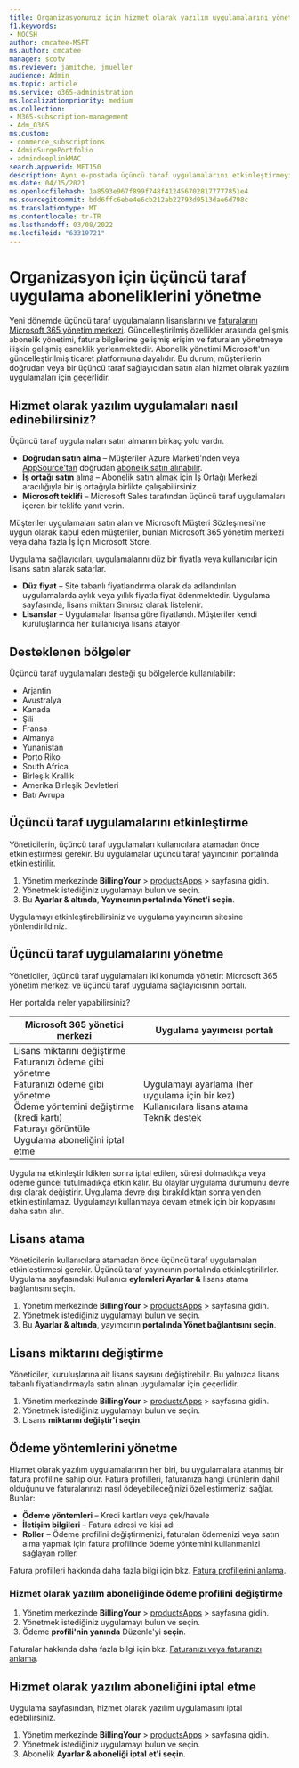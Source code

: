 ```yaml
---
title: Organizasyonunız için hizmet olarak yazılım uygulamalarını yönetme
f1.keywords:
- NOCSH
author: cmcatee-MSFT
ms.author: cmcatee
manager: scotv
ms.reviewer: jamitche, jmueller
audience: Admin
ms.topic: article
ms.service: o365-administration
ms.localizationpriority: medium
ms.collection:
- M365-subscription-management
- Adm_O365
ms.custom:
- commerce_subscriptions
- AdminSurgePortfolio
- admindeeplinkMAC
search.appverid: MET150
description: Aynı e-postada üçüncü taraf uygulamalarını etkinleştirmeyi ve Microsoft 365 yönetim merkezi.
ms.date: 04/15/2021
ms.openlocfilehash: 1a8593e967f899f748f4124567028177777851e4
ms.sourcegitcommit: bdd6ffc6ebe4e6cb212ab22793d9513dae6d798c
ms.translationtype: MT
ms.contentlocale: tr-TR
ms.lasthandoff: 03/08/2022
ms.locfileid: "63319721"
---
```

# <a name="manage-third-party-app-subscriptions-for-your-organization"></a>Organizasyon için üçüncü taraf uygulama aboneliklerini yönetme

Yeni dönemde üçüncü taraf uygulamaların lisanslarını ve <a href="https://go.microsoft.com/fwlink/p/?linkid=2024339" target="_blank">faturalarını Microsoft 365 yönetim merkezi</a>. Güncelleştirilmiş özellikler arasında gelişmiş abonelik yönetimi, fatura bilgilerine gelişmiş erişim ve faturaları yönetmeye ilişkin gelişmiş esneklik yerlenmektedir. Abonelik yönetimi Microsoft'un güncelleştirilmiş ticaret platformuna dayalıdır. Bu durum, müşterilerin doğrudan veya bir üçüncü taraf sağlayıcıdan satın alan hizmet olarak yazılım uygulamaları için geçerlidir.

## <a name="how-to-get-software-as-a-service-apps"></a>Hizmet olarak yazılım uygulamaları nasıl edinebilirsiniz?

Üçüncü taraf uygulamaları satın almanın birkaç yolu vardır.

- **Doğrudan satın alma** – Müşteriler Azure Marketi'nden veya [AppSource'tan](https://azuremarketplace.microsoft.com/marketplace/) doğrudan [abonelik satın alınabilir](https://appsource.microsoft.com/).
- **İş ortağı satın** alma – Abonelik satın almak için İş Ortağı Merkezi aracılığıyla bir iş ortağıyla birlikte çalışabilirsiniz.
- **Microsoft teklifi** – Microsoft Sales tarafından üçüncü taraf uygulamaları içeren bir teklife yanıt verin.

Müşteriler uygulamaları satın alan ve Microsoft Müşteri Sözleşmesi'ne uygun olarak kabul eden müşteriler, bunları Microsoft 365 yönetim merkezi veya daha fazla İş İçin Microsoft Store.

Uygulama sağlayıcıları, uygulamalarını düz bir fiyatla veya kullanıcılar için lisans satın alarak satarlar.

- **Düz fiyat** – Site tabanlı fiyatlandırma olarak da adlandırılan uygulamalarda aylık veya yıllık fiyatla fiyat ödenmektedir. Uygulama sayfasında, lisans miktarı Sınırsız olarak listelenir.
- **Lisanslar** – Uygulamalar lisansa göre fiyatlandı. Müşteriler kendi kuruluşlarında her kullanıcıya lisans ataıyor

## <a name="supported-regions"></a>Desteklenen bölgeler

Üçüncü taraf uygulamaları desteği şu bölgelerde kullanılabilir:

- Arjantin
- Avustralya
- Kanada
- Şili
- Fransa
- Almanya
- Yunanistan
- Porto Riko
- South Africa
- Birleşik Krallık
- Amerika Birleşik Devletleri
- Batı Avrupa

## <a name="activate-third-party-apps"></a>Üçüncü taraf uygulamalarını etkinleştirme

Yöneticilerin, üçüncü taraf uygulamaları kullanıcılara atamadan önce etkinleştirmesi gerekir. Bu uygulamalar üçüncü taraf yayıncının portalında etkinleştirilir.

1. Yönetim merkezinde **BillingYour** >  <a href="https://go.microsoft.com/fwlink/p/?linkid=2125823" target="_blank">productsApps</a> >  sayfasına gidin.
2. Yönetmek istediğiniz uygulamayı bulun ve seçin.
3. Bu **Ayarlar & altında**, **Yayıncının portalında Yönet'i seçin**.

Uygulamayı etkinleştirebilirsiniz ve uygulama yayıncının sitesine yönlendirildiniz.

## <a name="manage-third-party-apps"></a>Üçüncü taraf uygulamalarını yönetme

Yöneticiler, üçüncü taraf uygulamaları iki konumda yönetir: Microsoft 365 yönetim merkezi ve üçüncü taraf uygulama sağlayıcısının portalı.

Her portalda neler yapabilirsiniz?

| Microsoft 365 yönetici merkezi | Uygulama yayımcısı portalı |
| --- | --- |
| Lisans miktarını değiştirme <br> Faturanızı ödeme gibi yönetme <br> Faturanızı ödeme gibi yönetme <br> Ödeme yöntemini değiştirme (kredi kartı) <br> Faturayı görüntüle <br> Uygulama aboneliğini iptal etme | Uygulamayı ayarlama (her uygulama için bir kez) <br> Kullanıcılara lisans atama <br> Teknik destek |

Uygulama etkinleştirildikten sonra iptal edilen, süresi dolmadıkça veya ödeme güncel tutulmadıkça etkin kalır. Bu olaylar uygulama durumunu devre dışı olarak değiştirir. Uygulama devre dışı bırakıldıktan sonra yeniden etkinleştirılamaz. Uygulamayı kullanmaya devam etmek için bir kopyasını daha satın alın.

## <a name="assign-licenses"></a>Lisans atama

Yöneticilerin kullanıcılara atamadan önce üçüncü taraf uygulamaları etkinleştirmesi gerekir. Üçüncü taraf yayıncının portalında etkinleştirilirler. Uygulama sayfasındaki Kullanıcı **eylemleri Ayarlar &** lisans atama bağlantısını seçin.

1. Yönetim merkezinde **BillingYour** >  <a href="https://go.microsoft.com/fwlink/p/?linkid=2125823" target="_blank">productsApps</a> >  sayfasına gidin.
2. Yönetmek istediğiniz uygulamayı bulun ve seçin.
3. Bu **Ayarlar & altında**, yayımcının **portalında Yönet bağlantısını seçin**.

## <a name="change-license-quantity"></a>Lisans miktarını değiştirme

Yöneticiler, kuruluşlarına ait lisans sayısını değiştirebilir. Bu yalnızca lisans tabanlı fiyatlandırmayla satın alınan uygulamalar için geçerlidir.

1. Yönetim merkezinde **BillingYour** >  <a href="https://go.microsoft.com/fwlink/p/?linkid=2125823" target="_blank">productsApps</a> >  sayfasına gidin.
2. Yönetmek istediğiniz uygulamayı bulun ve seçin.
3. Lisans **miktarını değiştir'i seçin**.

## <a name="manage-payment-methods"></a>Ödeme yöntemlerini yönetme

Hizmet olarak yazılım uygulamalarının her biri, bu uygulamalara atanmış bir fatura profiline sahip olur. Fatura profilleri, faturanıza hangi ürünlerin dahil olduğunu ve faturalarınızı nasıl ödeyebileceğinizi özelleştirmenizi sağlar. Bunlar:

- **Ödeme yöntemleri** – Kredi kartları veya çek/havale
- **İletişim bilgileri** – Fatura adresi ve kişi adı
- **Roller** – Ödeme profilini değiştirmenizi, faturaları ödemenizi veya satın alma yapmak için fatura profilinde ödeme yöntemini kullanmanizi sağlayan roller.

Fatura profilleri hakkında daha fazla bilgi için bkz. [Fatura profillerini anlama](/microsoft-store/billing-profile).

### <a name="change-the-billing-profile-on-a-software-as-a-service-app-subscription"></a>Hizmet olarak yazılım aboneliğinde ödeme profilini değiştirme

1. Yönetim merkezinde **BillingYour** >  <a href="https://go.microsoft.com/fwlink/p/?linkid=2125823" target="_blank">productsApps</a> >  sayfasına gidin.
2. Yönetmek istediğiniz uygulamayı bulun ve seçin.
3. Ödeme **profili'nin yanında** Düzenle'yi **seçin**.

Faturalar hakkında daha fazla bilgi için bkz. [Faturanızı veya faturanızı anlama](billing-and-payments/understand-your-invoice.md).

## <a name="cancel-a-software-as-a-service-app-subscription"></a>Hizmet olarak yazılım aboneliğini iptal etme

Uygulama sayfasından, hizmet olarak yazılım uygulamasını iptal edebilirsiniz.

1. Yönetim merkezinde **BillingYour** >  <a href="https://go.microsoft.com/fwlink/p/?linkid=2125823" target="_blank">productsApps</a> >  sayfasına gidin.
2. Yönetmek istediğiniz uygulamayı bulun ve seçin.
3. Abonelik **Ayarlar & aboneliği iptal** **et'i seçin**.
